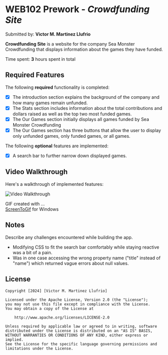 # WEB102 Prework - *Crowdfunding Site*

Submitted by: **Victor M. Martinez Llufrio**

**Crowdfunding Site** is a website for the company Sea Monster Crowdfunding that displays information about the games they have funded.

Time spent: **3** hours spent in total

## Required Features

The following **required** functionality is completed:

* [X] The introduction section explains the background of the company and how many games remain unfunded.
* [X] The Stats section includes information about the total contributions and dollars raised as well as the top two most funded games.
* [X] The Our Games section initially displays all games funded by Sea Monster Crowdfunding
* [X] The Our Games section has three buttons that allow the user to display only unfunded games, only funded games, or all games.

The following **optional** features are implemented:

* [X] A search bar to further narrow down displayed games.

## Video Walkthrough

Here's a walkthrough of implemented features:

<img src='https://i.imgur.com/Iss0cv4.gif' title='Video Walkthrough' width='' alt='Video Walkthrough' />

GIF created with ...  
[ScreenToGif](https://www.screentogif.com/) for Windows

## Notes

Describe any challenges encountered while building the app.
* Modifying CSS to fit the search bar comfortably while staying reactive was a bit of a pain.
* Was in one case accessing the wrong property name ("title" instead of "name") which returned vague errors about null values.

## License

    Copyright [2024] [Victor M. Martinez Llufrio]

    Licensed under the Apache License, Version 2.0 (the "License");
    you may not use this file except in compliance with the License.
    You may obtain a copy of the License at

        http://www.apache.org/licenses/LICENSE-2.0

    Unless required by applicable law or agreed to in writing, software
    distributed under the License is distributed on an "AS IS" BASIS,
    WITHOUT WARRANTIES OR CONDITIONS OF ANY KIND, either express or implied.
    See the License for the specific language governing permissions and
    limitations under the License.
